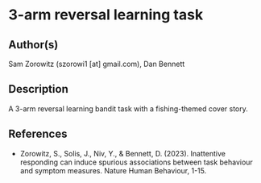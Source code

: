 # 3-arm reversal learning task

## Author(s)

Sam Zorowitz (szorowi1 [at] gmail.com), Dan Bennett

## Description

A 3-arm reversal learning bandit task with a fishing-themed cover story.

## References

- Zorowitz, S., Solis, J., Niv, Y., & Bennett, D. (2023). Inattentive responding can induce spurious associations between task behaviour and symptom measures. Nature Human Behaviour, 1-15.
